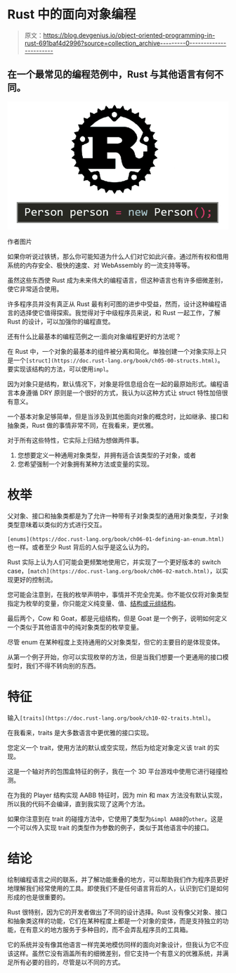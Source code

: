 # Rust 中的面向对象编程

> 原文：<https://blog.devgenius.io/object-oriented-programming-in-rust-691baf4d2996?source=collection_archive---------0----------------------->

## 在一个最常见的编程范例中，Rust 与其他语言有何不同。

![](img/f7f3cc1c5d7983cee4a37c63f80c8882.png)

作者图片

如果你听说过铁锈，那么你可能知道为什么人们对它如此兴奋。通过所有权和借用系统的内存安全、极快的速度、对 WebAssembly 的一流支持等等。

虽然这些东西使 Rust 成为未来伟大的编程语言，但这种语言也有许多细微差别，使它非常适合使用。

许多程序员并没有真正从 Rust 最有利可图的进步中受益，然而，设计这种编程语言的选择使它值得探索。我觉得对于中级程序员来说，和 Rust 一起工作，了解 Rust 的设计，可以加强你的编程直觉。

还有什么比最基本的编程范例之一:面向对象编程更好的方法呢？

在 Rust 中，一个对象的最基本的组件被分离和简化。单独创建一个对象实际上只是一个`[struct](https://doc.rust-lang.org/book/ch05-00-structs.html)`。要实现该结构的方法，可以使用`impl`。

因为对象只是结构，默认情况下，对象是将信息组合在一起的最原始形式。编程语言本身遵循 DRY 原则是一个很好的方式，我认为以这种方式让 struct 特性加倍很有意义。

一个基本对象足够简单，但是当涉及到其他面向对象的概念时，比如继承、接口和抽象类，Rust 做的事情非常不同，在我看来，更优雅。

对于所有这些特性，它实际上归结为想做两件事。

1.  您想要定义一种通用对象类型，并拥有适合该类型的子对象，或者
2.  您希望强制一个对象拥有某种方法或变量的实现。

# 枚举

父对象、接口和抽象类都是为了允许一种带有子对象类型的通用对象类型，子对象类型意味着以类似的方式进行交互。

`[enums](https://doc.rust-lang.org/book/ch06-01-defining-an-enum.html)`也一样。或者至少 Rust 背后的人似乎是这么认为的。

Rust 实际上认为人们可能会更频繁地使用它，并实现了一个更好版本的 switch case，`[match](https://doc.rust-lang.org/book/ch06-02-match.html)`，以实现更好的控制流。

您可能会注意到，在我的枚举声明中，事情并不完全完美。你不能仅仅将对象类型指定为枚举的变量，你只能定义纯变量、值、[结构或元组结构](https://doc.rust-lang.org/book/ch05-00-structs.html)。

最后两个，Cow 和 Goat，都是元组结构，但是 Goat 是一个例子，说明如何定义一个类似于其他语言中的纯对象类型的枚举变量。

尽管 enum 在某种程度上支持通用的父对象类型，但它的主要目的是体现变体。

从第一个例子开始，你可以实现枚举的方法，但是当我们想要一个更通用的接口模型时，我们不得不转向别的东西。

# 特征

输入`[traits](https://doc.rust-lang.org/book/ch10-02-traits.html)`。

在我看来，traits 是大多数语言中更优雅的接口实现。

您定义一个 trait，使用方法的默认或空实现，然后为给定对象定义该 trait 的实现。

这是一个轴对齐的包围盒特征的例子，我在一个 3D 平台游戏中使用它进行碰撞检测。

在为我的 Player 结构实现 AABB 特征时，因为 min 和 max 方法没有默认实现，所以我的代码不会编译，直到我实现了这两个方法。

如果你注意到在 trait 的碰撞方法中，它使用了类型为`&impl AABB`的`other`。这是一个可以传入实现 trait 的类型作为参数的例子，类似于其他语言中的接口。

# 结论

绘制编程语言之间的联系，并了解功能重叠的地方，可以帮助我们作为程序员更好地理解我们经常使用的工具。即使我们不是任何语言背后的人，认识到它们是如何形成的也是很重要的。

Rust 很特别，因为它的开发者做出了不同的设计选择。Rust 没有像父对象、接口和抽象类这样的功能，它们在某种程度上都是一个对象的变体，而是支持独立的功能，在有意义的地方服务于多种目的，而不会弄乱程序员的工具箱。

它的系统并没有像其他语言一样完美地模仿同样的面向对象设计，但我认为它不应该这样。虽然它没有涵盖所有的细微差别，但它支持一个有意义的优雅系统，并满足所有必要的目的，尽管是以不同的方式。
